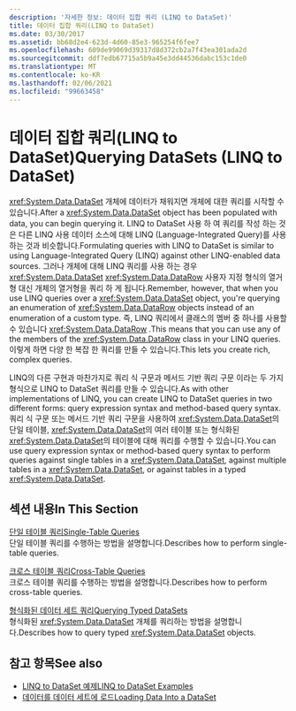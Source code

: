 ```yaml
---
description: '자세한 정보: 데이터 집합 쿼리 (LINQ to DataSet)'
title: 데이터 집합 쿼리(LINQ to DataSet)
ms.date: 03/30/2017
ms.assetid: bb68d2e4-623d-4d60-85e3-965254f6fee7
ms.openlocfilehash: 609de99069d39317d8d372cb2a7f43ea301ada2d
ms.sourcegitcommit: ddf7edb67715a5b9a45e3dd44536dabc153c1de0
ms.translationtype: MT
ms.contentlocale: ko-KR
ms.lasthandoff: 02/06/2021
ms.locfileid: "99663458"
---
```

# <a name="querying-datasets-linq-to-dataset"></a><span data-ttu-id="10d25-103">데이터 집합 쿼리(LINQ to DataSet)</span><span class="sxs-lookup"><span data-stu-id="10d25-103">Querying DataSets (LINQ to DataSet)</span></span>

<span data-ttu-id="10d25-104"><xref:System.Data.DataSet> 개체에 데이터가 채워지면 개체에 대한 쿼리를 시작할 수 있습니다.</span><span class="sxs-lookup"><span data-stu-id="10d25-104">After a <xref:System.Data.DataSet> object has been populated with data, you can begin querying it.</span></span> <span data-ttu-id="10d25-105">LINQ to DataSet 사용 하 여 쿼리를 작성 하는 것은 다른 LINQ 사용 데이터 소스에 대해 LINQ (Language-Integrated Query)를 사용 하는 것과 비슷합니다.</span><span class="sxs-lookup"><span data-stu-id="10d25-105">Formulating queries with LINQ to DataSet is similar to using Language-Integrated Query (LINQ) against other LINQ-enabled data sources.</span></span> <span data-ttu-id="10d25-106">그러나 개체에 대해 LINQ 쿼리를 사용 하는 경우 <xref:System.Data.DataSet> <xref:System.Data.DataRow> 사용자 지정 형식의 열거형 대신 개체의 열거형을 쿼리 하 게 됩니다.</span><span class="sxs-lookup"><span data-stu-id="10d25-106">Remember, however, that when you use LINQ queries over a <xref:System.Data.DataSet> object, you're querying an enumeration of <xref:System.Data.DataRow> objects instead of an enumeration of a custom type.</span></span> <span data-ttu-id="10d25-107">즉, LINQ 쿼리에서 클래스의 멤버 중 하나를 사용할 수 있습니다 <xref:System.Data.DataRow> .</span><span class="sxs-lookup"><span data-stu-id="10d25-107">This means that you can use any of the members of the <xref:System.Data.DataRow> class in your LINQ queries.</span></span> <span data-ttu-id="10d25-108">이렇게 하면 다양 한 복잡 한 쿼리를 만들 수 있습니다.</span><span class="sxs-lookup"><span data-stu-id="10d25-108">This lets you create rich, complex queries.</span></span>  
  
 <span data-ttu-id="10d25-109">LINQ의 다른 구현과 마찬가지로 쿼리 식 구문과 메서드 기반 쿼리 구문 이라는 두 가지 형식으로 LINQ to DataSet 쿼리를 만들 수 있습니다.</span><span class="sxs-lookup"><span data-stu-id="10d25-109">As with other implementations of LINQ, you can create LINQ to DataSet queries in two different forms: query expression syntax and method-based query syntax.</span></span> <span data-ttu-id="10d25-110">쿼리 식 구문 또는 메서드 기반 쿼리 구문을 사용하여 <xref:System.Data.DataSet>의 단일 테이블, <xref:System.Data.DataSet>의 여러 테이블 또는 형식화된 <xref:System.Data.DataSet>의 테이블에 대해 쿼리를 수행할 수 있습니다.</span><span class="sxs-lookup"><span data-stu-id="10d25-110">You can use query expression syntax or method-based query syntax to perform queries against single tables in a <xref:System.Data.DataSet>, against multiple tables in a <xref:System.Data.DataSet>, or against tables in a typed <xref:System.Data.DataSet>.</span></span>  
  
## <a name="in-this-section"></a><span data-ttu-id="10d25-111">섹션 내용</span><span class="sxs-lookup"><span data-stu-id="10d25-111">In This Section</span></span>  

 [<span data-ttu-id="10d25-112">단일 테이블 쿼리</span><span class="sxs-lookup"><span data-stu-id="10d25-112">Single-Table Queries</span></span>](single-table-queries-linq-to-dataset.md)  
 <span data-ttu-id="10d25-113">단일 테이블 쿼리를 수행하는 방법을 설명합니다.</span><span class="sxs-lookup"><span data-stu-id="10d25-113">Describes how to perform single-table queries.</span></span>  
  
 [<span data-ttu-id="10d25-114">크로스 테이블 쿼리</span><span class="sxs-lookup"><span data-stu-id="10d25-114">Cross-Table Queries</span></span>](cross-table-queries-linq-to-dataset.md)  
 <span data-ttu-id="10d25-115">크로스 테이블 쿼리를 수행하는 방법을 설명합니다.</span><span class="sxs-lookup"><span data-stu-id="10d25-115">Describes how to perform cross-table queries.</span></span>  
  
 [<span data-ttu-id="10d25-116">형식화된 데이터 세트 쿼리</span><span class="sxs-lookup"><span data-stu-id="10d25-116">Querying Typed DataSets</span></span>](querying-typed-datasets.md)  
 <span data-ttu-id="10d25-117">형식화된 <xref:System.Data.DataSet> 개체를 쿼리하는 방법을 설명합니다.</span><span class="sxs-lookup"><span data-stu-id="10d25-117">Describes how to query typed <xref:System.Data.DataSet> objects.</span></span>  
  
## <a name="see-also"></a><span data-ttu-id="10d25-118">참고 항목</span><span class="sxs-lookup"><span data-stu-id="10d25-118">See also</span></span>

- [<span data-ttu-id="10d25-119">LINQ to DataSet 예제</span><span class="sxs-lookup"><span data-stu-id="10d25-119">LINQ to DataSet Examples</span></span>](linq-to-dataset-examples.md)
- [<span data-ttu-id="10d25-120">데이터를 데이터 세트에 로드</span><span class="sxs-lookup"><span data-stu-id="10d25-120">Loading Data Into a DataSet</span></span>](loading-data-into-a-dataset.md)
